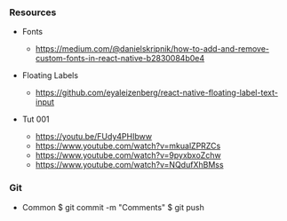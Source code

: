 ### Resources
- Fonts
  - https://medium.com/@danielskripnik/how-to-add-and-remove-custom-fonts-in-react-native-b2830084b0e4

- Floating Labels
  - https://github.com/eyaleizenberg/react-native-floating-label-text-input

- Tut 001
  - https://youtu.be/FUdy4PHIbww
  - https://www.youtube.com/watch?v=mkualZPRZCs
  - https://www.youtube.com/watch?v=9pyxbxoZchw
  - https://www.youtube.com/watch?v=NQdufXhBMss




### Git
- Common
  $ git commit -m "Comments"
  $ git push
